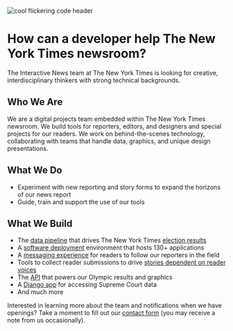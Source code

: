 ![cool flickering code header][logo]

# How can a developer help The New York Times newsroom?

The Interactive News team at The New York Times is looking for creative, interdisciplinary thinkers with strong technical backgrounds.

## Who We Are
We are a digital projects team embedded within The New York Times newsroom. We build tools for reporters, editors, and designers and special projects for our readers.  We work on behind-the-scenes technology, collaborating with teams that handle data, graphics, and unique design presentations.

## What We Do
- Experiment with new reporting and story forms to expand the horizons of our news report
- Guide, train and support the use of our tools

## What We Build
- The [data pipeline] that drives The New York Times [election results]
- A [software deployment] environment that hosts 130+ applications
- A [messaging experience] for readers to follow our reporters in the field
- Tools to collect reader submissions to drive [stories dependent on reader voices]
- The [API] that powers our Olympic results and graphics
- A [Django app] for accessing Supreme Court data
- And much more


Interested in learning more about the team and notifications when we have openings? Take a moment to fill out our [contact form] (you may receive a note from us occasionally).


[data pipeline]: https://source.opennews.org/articles/introducing-elex-tool-make-election-coverage-bette/
[election results]: https://www.nytimes.com/2018/03/05/insider/election-night-data.html  
[software deployment]: https://open.nytimes.com/agrarian-scale-kubernetes-part-1-7ea703d4de08?source=user_profile---------4-------------------
[messaging experience]: https://open.nytimes.com/from-pyeongchang-to-your-pocket-developing-a-new-way-to-follow-the-olympics-1e8904ee0919
[stories dependent on reader voices]: https://www.nytimes.com/interactive/2018/05/10/style/sexual-consent-college-campus.html
[API]: https://source.opennews.org/articles/london-calling-winning-data-olympics/
[Django app]: https://github.com/newsdev/nyt-scotus

[contact form]: https://docs.google.com/forms/d/e/1FAIpQLSdDkc41UNSYbLibIowiMSccVhrkJ-22v39wlV4kHCxHGo3qWg/viewform

[logo]: https://github.com/newsdev/about-int/raw/master/img/code-int-jumbo.gif

